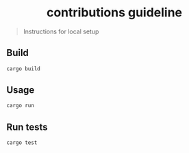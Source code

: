 <h1 align="center">contributions guideline</h1>


> Instructions for local setup

## Build

```sh
cargo build
```

## Usage

```sh
cargo run
```

## Run tests

```sh
cargo test
```
